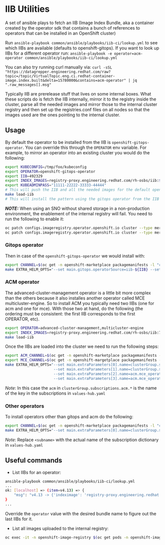 # IIB Utilities

A set of ansible plays to fetch an IIB (Image Index Bundle, aka a container created by the operator sdk
that contains a bunch of references to operators that can be installed in an OpenShift cluster)

Run `ansible-playbook common/ansible/playbooks/iib-ci/lookup.yml` to see which IIBs are available (defaults to
openshift-gitops). If you want to look up IIBs for a different operator run:
`ansible-playbook -e operator=acm-operator common/ansible/playbooks/iib-ci/lookup.yml`

You can also try running curl manually via:
`curl -sSL "https://datagrepper.engineering.redhat.com/raw?topic=/topic/VirtualTopic.eng.ci.redhat-container-image.index.built&delta=15780000&contains=acm-operator" | jq ".raw_messages[].msg"`

Typically IIB are prerelease stuff that lives on some internal boxes. What these scripts do is fetch
the IIB internally, mirror it to the registry inside the cluster, parse all the needed images and mirror
those to the internal cluster registry and then set up the registries.conf files on all nodes so
that the images used are the ones pointing to the internal cluster.

## Usage

By default the operator to be installed from the IIB is `openshift-gitops-operator`. You can override this through the `OPERATOR` env variable.
For example, to mirror an operator into an existing cluster you would do the following:

```sh
export KUBECONFIG=/tmp/foo/kubeconfig
export OPERATOR=openshift-gitops-operator
export IIB=492329
export INDEX_IMAGES=registry-proxy.engineering.redhat.com/rh-osbs/iib:${IIB}
export KUBEADMINPASS="11111-22222-33333-44444"
# This will push the IIB and all the needed images for the default openshift-gitops-operator into the cluster
make load-iib
# This will install the pattern using the gitops operator from the IIB
```

***NOTE:*** When using an SNO without shared storage in a non-production environment, the enablement of the internal registry will fail. You need to run the following to enable it:

```sh
oc patch configs.imageregistry.operator.openshift.io cluster --type merge --patch '{"spec":{"managementState":"Managed"}}'
oc patch configs.imageregistry.operator.openshift.io cluster --type merge --patch '{"spec":{"storage":{"emptyDir":{}}}}'
```

### Gitops operator

Then in case of the `openshift-gitops-operator` we would install with:

```sh
export CHANNEL=$(oc get -n openshift-marketplace packagemanifests -l "catalog=iib-${IIB}" --field-selector "metadata.name=${OPERATOR}" -o jsonpath='{.items[0].status.defaultChannel}')
make EXTRA_HELM_OPTS="--set main.gitops.operatorSource=iib-${IIB} --set main.gitops.channel=${CHANNEL}" install
```

### ACM operator

The advanced-cluster-management operator is a little bit more complex than the others because it
also installes another operator called MCE multicluster-engine. So to install ACM you typically
need two IIBs (one for acm and one for mce). With those two at hand, do the following (the ordering must be
consistent: the first IIB corresponds to the first OPERATOR, etc).

```sh
export OPERATOR=advanced-cluster-management,multicluster-engine
export INDEX_IMAGES=registry-proxy.engineering.redhat.com/rh-osbs/iib:713808,registry-proxy.engineering.redhat.com/rh-osbs/iib:718034
make load-iib
```

Once the IIBs are loaded into the cluster we need to run the following steps:

```sh
export ACM_CHANNEL=$(oc get -n openshift-marketplace packagemanifests -l "catalog=iib-713808" --field-selector "metadata.name=advanced-cluster-management" -o jsonpath='{.items[0].status.defaultChannel}')
export MCE_CHANNEL=$(oc get -n openshift-margetplace packagemanifests -l "catalog=iib-718034" --field-selector "metadata.name=multicluster-engine" -o jsonpath='{.items[0].status.defaultChannel}')
make EXTRA_HELM_OPTS="--set main.extraParameters[0].name=clusterGroup.subscriptions.acm.source --set main.extraParameters[0].value=iib-713808 \
                      --set main.extraParameters[1].name=clusterGroup.subscriptions.acm.channel --set main.extraParameters[1].value=${ACM_CHANNEL} \
                      --set main.extraParameters[2].name=acm.mce_operator.source --set main.extraParameters[2].value="iib-718034" \
                      --set main.extraParameters[3].name=acm.mce_operator.channel --set main.extraParameters[3].value=${MCE_CHANNEL}" install
```

*Note*: In this case the `acm` in `clusterGroup.subscriptions.acm.*` is the name of the key in the subscriptions in `values-hub.yaml`

### Other operators

To install operators other than gitops and acm do the following:

```sh
export CHANNEL=$(oc get -n openshift-marketplace packagemanifests -l "catalog=iib-${IIB}" --field-selector "metadata.name=${OPERATOR}" -o jsonpath='{.items[0].status.defaultChannel}')
make EXTRA_HELM_OPTS="--set main.extraParameters[0].name=clusterGroup.subscriptions.<subname>.source --set main.extraParameters[0].value=iib-${IIB} --set main.extraParameters[1].name=clusterGroup.subscriptions.<subname>.channel --set main.extraParameters[1].value=${CHANNEL}" install
```

*Note*: Replace `<subname>` with the actual name of the subscription dictionary in `values-hub.yaml`

## Useful commands

* List IIBs for an operator:

```sh
ansible-playbook common/ansible/playbooks/iib-ci/lookup.yml
...
ok: [localhost] => (item=v4.13) => {
    "msg": "v4.13 -> {'indeximage': 'registry-proxy.engineering.redhat.com/rh-osbs/iib:509435', 'bundleimage': 'registry-proxy.engineering.redhat.com/rh-osbs/openshift-gitops-1-gitops-operator-bundle:v99.9.0-106'}"
}
...
```

Override the `operator` value with the desired bundle name to figure out the last IIBs for it.

* List all images uploaded to the internal registry:

```sh
oc exec -it -n openshift-image-registry $(oc get pods -n openshift-image-registry -o json | jq -r '.items[].metadata.name | select(. | test("^image-registry-"))' | head -n1) -- bash -c "curl -k -u kubeadmin:$(oc whoami -t) https://localhost:5000/v2/_catalog"
```
